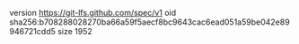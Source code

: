 version https://git-lfs.github.com/spec/v1
oid sha256:b708288028270ba66a59f5aecf8bc9643cac6ead051a59be042e89946721cdd5
size 1952
